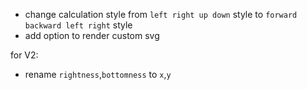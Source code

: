 - change calculation style from `left right up down` style to `forward backward left right` style
- add option to render custom svg

for V2:
- rename `rightness`,`bottomness` to `x`,`y`
